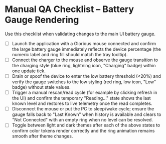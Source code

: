 # Manual QA Checklist – Battery Gauge Rendering

Use this checklist when validating changes to the main UI battery gauge.

- [ ] Launch the application with a Glorious mouse connected and confirm the large battery gauge immediately reflects the device percentage (the numeric label and ring fill should match the tray tooltip).
- [ ] Connect the charger to the mouse and observe the gauge transition to the charging style (blue ring, lightning icon, "Charging" badge) within one update tick.
- [ ] Drain or spoof the device to enter the low battery threshold (<20%) and verify the gauge switches to the low styling (red ring, low icon, "Low" badge) without stale values.
- [ ] Trigger a manual rescan/read cycle (for example by clicking refresh in the UI) and confirm the temporary "Reading..." state shows the last known level and restores to live telemetry once the read completes.
- [ ] Disconnect the mouse or put the PC to sleep/wake cycle; ensure the gauge falls back to "Last Known" when history is available and clears to "Not Connected" with an empty ring when no level can be resolved.
- [ ] Toggle between light and dark themes after each of the above states to confirm color tokens render correctly and the ring animation remains smooth after theme changes.
